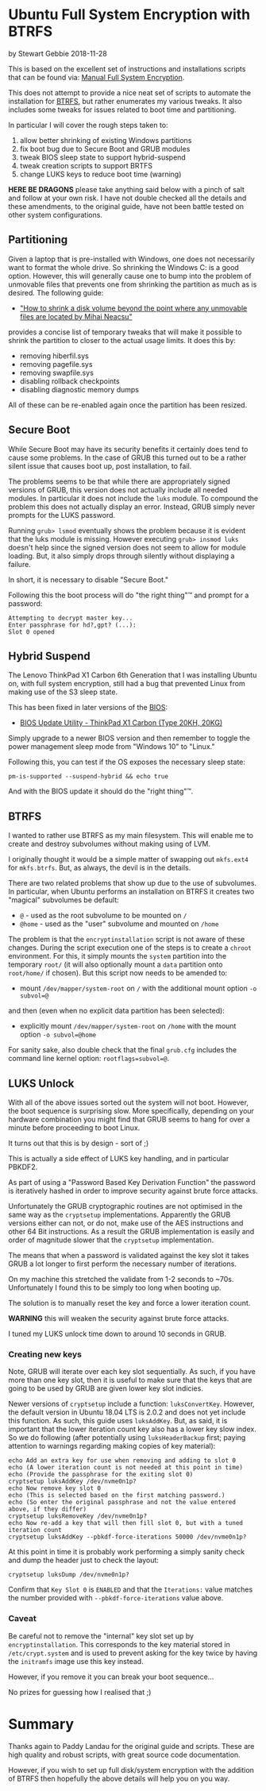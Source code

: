 # Ubuntu Full System Encryption with BTRFS
by Stewart Gebbie
2018-11-28

This is based on the excellent set of instructions and installations scripts
that can be found via:
[Manual Full System Encryption][manual-full-system-encryption].

This does not attempt to provide a nice neat set of scripts to automate the
installation for [BTRFS][btrfs], but rather enumerates my various tweaks. It
also includes some tweaks for issues related to boot time and partitioning.

In particular I will cover the rough steps taken to:

1. allow better shrinking of existing Windows partitions
2. fix boot bug due to Secure Boot and GRUB modules
4. tweak BIOS sleep state to support hybrid-suspend
3. tweak creation scripts to support BRTFS
4. change LUKS keys to reduce boot time (warning)

__HERE BE DRAGONS__ please take anything said below with a pinch of salt and
follow at your own risk. I have not double checked all the details and these
amendments, to the original guide, have not been battle tested on other system
configurations.

## Partitioning

Given a laptop that is pre-installed with Windows, one does not necessarily want
to format the whole drive. So shrinking the Windows C: is a good option.
However, this will generally cause one to bump into the problem of unmovable
files that prevents one from shrinking the partition as much as is desired.
The following guide:

- ["How to shrink a disk volume beyond the point where any unmovable files are located by Mihai Neacsu"][shrinking-past-unmovable]

provides a concise list of temporary tweaks that will make it possible to shrink
the partition to closer to the actual usage limits. It does this by:

- removing hiberfil.sys
- removing pagefile.sys
- removing swapfile.sys
- disabling rollback checkpoints
- disabling diagnostic memory dumps

All of these can be re-enabled again once the partition has been resized.

## Secure Boot

While Secure Boot may have its security benefits it certainly does tend to cause
some problems. In the case of GRUB this turned out to be a rather silent issue
that causes boot up, post installation, to fail.

The problems seems to be that while there are appropriately signed versions of
GRUB, this version does not actually include all needed modules. In particular
it does not include the `luks` module. To compound the problem this does not
actually display an error. Instead, GRUB simply never prompts for the LUKS
password.

Running `grub> lsmod` eventually shows the problem because it is evident that
the luks module is missing. However executing `grub> insmod luks` doesn't help
since the signed version does not seem to allow for module loading. But, it also
simply drops through silently without displaying a failure.

In short, it is necessary to disable "Secure Boot."

Following this the boot process will do "the right thing"™ and prompt for a
password:

```
Attempting to decrypt master key...
Enter passphrase for hd?,gpt? (...):
Slot 0 opened
```

## Hybrid Suspend

The Lenovo ThinkPad X1 Carbon 6th Generation that I was installing Ubuntu on,
with full system encryption, still had a bug that prevented Linux from making
use of the S3 sleep state.

This has been fixed in later versions of the [BIOS][x1bios]:

* [BIOS Update Utility - ThinkPad X1 Carbon (Type 20KH, 20KG)][n23uj11w.txt]

Simply upgrade to a newer BIOS version and then remember to toggle the power
management sleep mode from "Windows 10" to "Linux."

Following this, you can test if the OS exposes the necessary sleep state:

```
pm-is-supported --suspend-hybrid && echo true
```

And with the BIOS update it should do the "right thing"™.

## BTRFS

I wanted to rather use BTRFS as my main filesystem. This will enable me to
create and destroy subvolumes without making using of LVM.

I originally thought it would be a simple matter of swapping out `mkfs.ext4` for
`mkfs.btrfs`. But, as always, the devil is in the details.

There are two related problems that show up due to the use of subvolumes. In
particular, when Ubuntu performs an installation on BTRFS it creates two
"magical" subvolumes be default:

- `@` - used as the root subvolume to be mounted on `/`
- `@home` - used as the "user" subvolume and mounted on `/home`

The problem is that the `encryptinstallation` script is not aware of these
changes. During the script execution one of the steps is to create a `chroot`
environment. For this, it simply mounts the `system` partition into the
temporary `root/` (it will also optionally mount a `data` partition onto
`root/home/` if chosen). But this script now needs to be amended to:

- mount `/dev/mapper/system-root` on `/` with the additional mount option
  `-o subvol=@`

and then (even when no explicit data partition has been selected):

- explicitly mount `/dev/mapper/system-root` on `/home` with the mount option
  `-o subvol=@home`

For sanity sake, also double check that the final `grub.cfg` includes the
command line kernel option: `rootflags=subvol=@`.

## LUKS Unlock

With all of the above issues sorted out the system will not boot. However, the
boot sequence is surprising slow. More specifically, depending on your hardware
combination you might find that GRUB seems to hang for over a minute before
proceeding to boot Linux.

It turns out that this is by design - sort of ;)

This is actually a side effect of LUKS key handling, and in particular PBKDF2.

As part of using a "Password Based Key Derivation Function" the password is
iteratively hashed in order to improve security against brute force attacks.

Unfortunately the GRUB cryptographic routines are not optimised in the same way
as the `cryptsetup` implementations. Apparently the GRUB versions either can
not, or do not, make use of the AES instructions and other 64 Bit instructions.
As a result the GRUB implementation is easily and order of magnitude slower that
the `cryptsetup` implementation.

The means that when a password is validated against the key slot it takes GRUB a
lot longer to first perform the necessary number of iterations.

On my machine this stretched the validate from 1-2 seconds to ~70s.
Unfortunately I found this to be simply too long when booting up.

The solution is to manually reset the key and force a lower iteration count.

__WARNING__ this will weaken the security against brute force attacks.

I tuned my LUKS unlock time down to around 10 seconds in GRUB.

### Creating new keys

Note, GRUB will iterate over each key slot sequentially. As such, if you have
more than one key slot, then it is useful to make sure that the keys that are
going to be used by GRUB are given lower key slot indicies.

Newer versions of `cryptsetup` include a function: `luksConvertKey`. However,
the default version in Ubuntu 18.04 LTS is 2.0.2 and does not yet include this
function. As such, this guide uses `luksAddKey`. But, as said, it is important
that the lower iteration count key also has a lower key slow index. So we do
following (after potentially using `luksHeaderBackup` first; paying attention to
warnings regarding making copies of key material):

```
echo Add an extra key for use when removing and adding to slot 0
echo (A lower iteration count is not needed at this point in time)
echo (Provide the passphrase for the exiting slot 0)
cryptsetup luksAddKey /dev/nvme0n1p?
echo Now remove key slot 0
echo (This is selected based on the first matching password.)
echo (So enter the original passphrase and not the value entered above, if they differ)
cryptsetup luksRemoveKey /dev/nvme0n1p?
echo Now re-add a key that will then fill slot 0, but with a tuned iteration count
cryptsetup luksAddKey --pbkdf-force-iterations 50000 /dev/nvme0n1p?
```

At this point in time it is probably work performing a simply sanity check and
dump the header just to check the layout:

```
cryptsetup luksDump /dev/nvme0n1p?
```
Confirm that `Key Slot 0` is `ENABLED` and that the `Iterations:` value matches
the number provided with `--pbkdf-force-iterations` value above.

### Caveat

Be careful not to remove the "internal" key slot set up by
`encryptinstallation`. This corresponds to the key material stored in
`/etc/crypt.system` and is used to prevent asking for the key twice by having
the `initramfs` image use this key instead.

However, if you remove it you can break your boot sequence...

No prizes for guessing how I realised that ;)

# Summary

Thanks again to Paddy Landau for the original guide and scripts. These are high
quality and robust scripts, with great source code documentation.

However, if you wish to set up full disk/system encryption with the addition of
BTRFS then hopefully the above details will help you on you way.


[manual-full-system-encryption]: https://help.ubuntu.com/community/ManualFullSystemEncryption "Manual Full System Encryption by Paddy Landau"
[shrinking-past-unmovable]: https://www.download3k.com/articles/How-to-shrink-a-disk-volume-beyond-the-point-where-any-unmovable-files-are-located-00432 "How to shrink a disk volume beyond the point where any unmovable files are located by Mihai Neacsu on 25 June 2014"
[n23uj11w.txt]: https://download.lenovo.com/pccbbs/mobiles/n23uj11w.txt "Lenovo BIOS Update Utility - ThinkPad X1 Carbon (Type 20KH, 20KG)"
[x1bios]: https://pcsupport.lenovo.com/za/en/products/laptops-and-netbooks/thinkpad-x-series-laptops/thinkpad-x1-carbon-6th-gen-type-20kh-20kg/downloads/ds502281 "Lenovo Carbon X1 BIOS"
[btrfs]: https://btrfs.wiki.kernel.org "B-Tree File System (BTRFS)"
